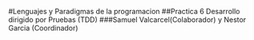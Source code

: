 #Lenguajes y Paradigmas de la programacion
##Practica 6 Desarrollo dirigido por Pruebas (TDD)
###Samuel Valcarcel(Colaborador) y Nestor Garcia (Coordinador)
